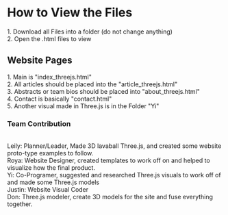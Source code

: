 <h1>How to View the Files </h1>
<p>
1. Download all Files into a folder (do not change anything) <br>
2. Open the .html files to view
</p>

<h2>Website Pages</h2>
<p>
  1. Main is "index_threejs.html"<br>
  2. All articles should be placed into the "article_threejs.html"<br>
  3. Abstracts or team bios should be placed into "about_threejs.html"<br>
  4. Contact is basically "contact.html"<br>
  5. Another visual made in Three.js is in the Folder "Yi"<br>
  </p>
  <p>
  <h3>Team Contribution</h3> <br>
  Leily: Planner/Leader, Made 3D lavaball Three.js, and created some website proto-type examples to follow. <br>
  Roya: Website Designer, created templates to work off on and helped to visualize how the final product. <br>
  Yi: Co-Programer, suggested and researched Three.js visuals to work off of and made some Three.js models <br>
  Justin: Website Visual Coder <br>
  Don: Three.js modeler, create 3D models for the site and fuse everything together.
  </p>
